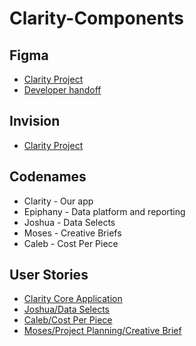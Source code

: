 # Clarity-Components

## Figma
+ [Clarity Project](https://www.figma.com/file/0sRSFMMqS2ezYg5IJn5Eb4gg/Clarity)
+ [Developer handoff](https://help.figma.com/editor/developer-handoff)

## Invision
+ [Clarity Project](https://projects.invisionapp.com/share/UJJCGK5E6NX)


## Codenames
+ Clarity - Our app
+ Epiphany - Data platform and reporting
+ Joshua - Data Selects
+ Moses - Creative Briefs
+ Caleb - Cost Per Piece

## User Stories
+ [Clarity Core Application](https://docs.google.com/spreadsheets/d/1xyoexTyVB_lgKTt7HVhL9hcY3R0k972y0Jk7XW_xoHQ/edit)
+ [Joshua/Data Selects](https://docs.google.com/spreadsheets/d/1C0aSgPYyo4mlPYE3e93sHp-WxrLiqoOfqX2vgGRC6z8/edit)
+ [Caleb/Cost Per Piece](https://docs.google.com/spreadsheets/d/1orSJiT1rlKnk903vhVA7U-09TRJ8QYlDRhOGzeu08uw/edit)
+ [Moses/Project Planning/Creative Brief](https://docs.google.com/spreadsheets/d/1aaBkamuF0Djcp6d8YR0kUoGaQwC_rVgSoUlKwM-PEBg/edit)

